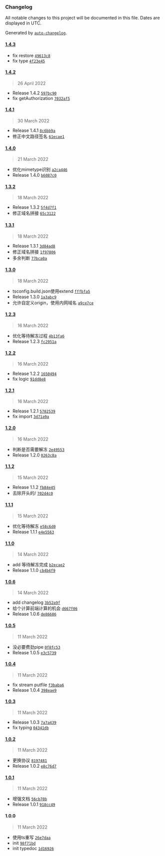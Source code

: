 ### Changelog

All notable changes to this project will be documented in this file. Dates are displayed in UTC.

Generated by [`auto-changelog`](https://github.com/CookPete/auto-changelog).

#### [1.4.3](https://github.com/bangbang93/node-ufile-rest/compare/1.4.2...1.4.3)

- fix restore [`49613c8`](https://github.com/bangbang93/node-ufile-rest/commit/49613c8f6848dc8fe15bc5a104764f7a730376cd)
- fix type [`4f23e45`](https://github.com/bangbang93/node-ufile-rest/commit/4f23e45dd8f86c292da3d12e8c6b2d6a63482d55)

#### [1.4.2](https://github.com/bangbang93/node-ufile-rest/compare/1.4.1...1.4.2)

> 26 April 2022

- Release 1.4.2 [`597bc90`](https://github.com/bangbang93/node-ufile-rest/commit/597bc90b11a4c450f60ea18e3252a8f1b22fd18e)
- fix getAuthorization [`7032af5`](https://github.com/bangbang93/node-ufile-rest/commit/7032af54b51fb1394db2850821c49ab71a6316df)

#### [1.4.1](https://github.com/bangbang93/node-ufile-rest/compare/1.4.0...1.4.1)

> 30 March 2022

- Release 1.4.1 [`8c6bb9a`](https://github.com/bangbang93/node-ufile-rest/commit/8c6bb9a00020684a2d576a9415343016d15fd97d)
- 修正中文路径签名 [`61ecae1`](https://github.com/bangbang93/node-ufile-rest/commit/61ecae167c2fbdb556b5ab59a39bfd58babbaa7c)

#### [1.4.0](https://github.com/bangbang93/node-ufile-rest/compare/1.3.2...1.4.0)

> 21 March 2022

- 优化mimetype识别 [`a2ca446`](https://github.com/bangbang93/node-ufile-rest/commit/a2ca4464f8d93e34c87b795abd43cdbbb7a8593b)
- Release 1.4.0 [`b6087c0`](https://github.com/bangbang93/node-ufile-rest/commit/b6087c0b9feaf2e035039063ae26728b5acc88af)

#### [1.3.2](https://github.com/bangbang93/node-ufile-rest/compare/1.3.1...1.3.2)

> 18 March 2022

- Release 1.3.2 [`5f4d7f1`](https://github.com/bangbang93/node-ufile-rest/commit/5f4d7f184334da46d4603078b44da59ae6066acd)
- 修正域名拼接 [`65c3122`](https://github.com/bangbang93/node-ufile-rest/commit/65c312256d4b511f8f94c71a5bbc00f20f0981f2)

#### [1.3.1](https://github.com/bangbang93/node-ufile-rest/compare/1.3.0...1.3.1)

> 18 March 2022

- Release 1.3.1 [`3d84ad8`](https://github.com/bangbang93/node-ufile-rest/commit/3d84ad855802bf24d0e6ddb5027cbe3af0e0dc99)
- 修正域名拼接 [`1f97806`](https://github.com/bangbang93/node-ufile-rest/commit/1f97806427904942b43ffbc997cab9dc65045e42)
- 多余判断 [`77bca0a`](https://github.com/bangbang93/node-ufile-rest/commit/77bca0a83359374cc8ee753fcbd331d7fe7ab6d5)

#### [1.3.0](https://github.com/bangbang93/node-ufile-rest/compare/1.2.3...1.3.0)

> 18 March 2022

- tsconfig.build.json使用extend [`fffbfa5`](https://github.com/bangbang93/node-ufile-rest/commit/fffbfa5ac6e31f5072513be2617b6b9da5efd609)
- Release 1.3.0 [`1a3abc9`](https://github.com/bangbang93/node-ufile-rest/commit/1a3abc9cc139118a7d7a3a879d8d490ee427db5e)
- 允许自定义origin，使用内网域名 [`a9ce7ce`](https://github.com/bangbang93/node-ufile-rest/commit/a9ce7ce7760f98e4c807437309678b4f0a337eb3)

#### [1.2.3](https://github.com/bangbang93/node-ufile-rest/compare/1.2.2...1.2.3)

> 16 March 2022

- 优化等待解冻过程 [`4b13fa6`](https://github.com/bangbang93/node-ufile-rest/commit/4b13fa6857f4de77a002b8361e61eff0c86aab3e)
- Release 1.2.3 [`fc2951a`](https://github.com/bangbang93/node-ufile-rest/commit/fc2951a1de03b8f625dcd514d28ebcd289cb92bb)

#### [1.2.2](https://github.com/bangbang93/node-ufile-rest/compare/1.2.1...1.2.2)

> 16 March 2022

- Release 1.2.2 [`1650494`](https://github.com/bangbang93/node-ufile-rest/commit/1650494ef5116b022e97b7dba150bb8b69f18e4b)
- fix logic [`91dd8e8`](https://github.com/bangbang93/node-ufile-rest/commit/91dd8e86416014b6bbcc085acd98765f67cc226a)

#### [1.2.1](https://github.com/bangbang93/node-ufile-rest/compare/1.2.0...1.2.1)

> 16 March 2022

- Release 1.2.1 [`5782539`](https://github.com/bangbang93/node-ufile-rest/commit/57825396afcd536317caca7c656b691ded6a95fb)
- fix import [`3d71a9a`](https://github.com/bangbang93/node-ufile-rest/commit/3d71a9acfaf7b2f29864258573f123ff005f9f74)

#### [1.2.0](https://github.com/bangbang93/node-ufile-rest/compare/1.1.2...1.2.0)

> 16 March 2022

- 判断是否需要解冻 [`2e49553`](https://github.com/bangbang93/node-ufile-rest/commit/2e49553241b60fd5ce0b69d777ae63216a2f162f)
- Release 1.2.0 [`0263c8a`](https://github.com/bangbang93/node-ufile-rest/commit/0263c8ac1e5ca75f3e8ee818784bc54c3d6f7030)

#### [1.1.2](https://github.com/bangbang93/node-ufile-rest/compare/1.1.1...1.1.2)

> 15 March 2022

- Release 1.1.2 [`fb84e45`](https://github.com/bangbang93/node-ufile-rest/commit/fb84e45c0374c209e8ebcd328507e7e09e41899c)
- 去除开头的/ [`702d4c0`](https://github.com/bangbang93/node-ufile-rest/commit/702d4c02c411af6b3bbc044c092bc21d24e0f14d)

#### [1.1.1](https://github.com/bangbang93/node-ufile-rest/compare/1.1.0...1.1.1)

> 15 March 2022

- 优化等待解冻 [`e58c6d0`](https://github.com/bangbang93/node-ufile-rest/commit/e58c6d0f96dde63bfd63b1733b5c70a132575888)
- Release 1.1.1 [`e4e5563`](https://github.com/bangbang93/node-ufile-rest/commit/e4e55630537de348352244d53f53a71ee9bd6d4c)

#### [1.1.0](https://github.com/bangbang93/node-ufile-rest/compare/1.0.6...1.1.0)

> 14 March 2022

- add 等待解冻完成 [`b2ecae2`](https://github.com/bangbang93/node-ufile-rest/commit/b2ecae2667fd768c734ad981401a457124cfdf3d)
- Release 1.1.0 [`cb4b4f9`](https://github.com/bangbang93/node-ufile-rest/commit/cb4b4f96fed3681fb159da987313703400e256f0)

#### [1.0.6](https://github.com/bangbang93/node-ufile-rest/compare/1.0.5...1.0.6)

> 14 March 2022

- add changelog [`3b52a9f`](https://github.com/bangbang93/node-ufile-rest/commit/3b52a9f6b68ec589032dbcee28fdf336ce86b8f1)
- 给个计算前端计算的机会 [`d667f06`](https://github.com/bangbang93/node-ufile-rest/commit/d667f061580b4c05060dbdc77ee108e3428fa62b)
- Release 1.0.6 [`de86686`](https://github.com/bangbang93/node-ufile-rest/commit/de86686fd18d5508e95a45971eacbd2124f66d7e)

#### [1.0.5](https://github.com/bangbang93/node-ufile-rest/compare/1.0.4...1.0.5)

> 11 March 2022

- 没必要费劲pipe [`0f8fc53`](https://github.com/bangbang93/node-ufile-rest/commit/0f8fc53c0e1692810df345ee8151725c104d110e)
- Release 1.0.5 [`e3c5739`](https://github.com/bangbang93/node-ufile-rest/commit/e3c57394a7d512f4ce459b9322df7064b0a01af3)

#### [1.0.4](https://github.com/bangbang93/node-ufile-rest/compare/1.0.3...1.0.4)

> 11 March 2022

- fix stream putfile [`f3baba6`](https://github.com/bangbang93/node-ufile-rest/commit/f3baba6b3cdd328a825a1bcf6468920f6761eb02)
- Release 1.0.4 [`398eae9`](https://github.com/bangbang93/node-ufile-rest/commit/398eae924a61aee09f4851219ddbe9ffd00674ab)

#### [1.0.3](https://github.com/bangbang93/node-ufile-rest/compare/1.0.2...1.0.3)

> 11 March 2022

- Release 1.0.3 [`7a7a439`](https://github.com/bangbang93/node-ufile-rest/commit/7a7a439d2828a11ed69ed543c4ffe7d744fa53cf)
- fix typing [`04341db`](https://github.com/bangbang93/node-ufile-rest/commit/04341db05d60f7e8c7b08d4ab0b414acc6b6bbac)

#### [1.0.2](https://github.com/bangbang93/node-ufile-rest/compare/1.0.1...1.0.2)

> 11 March 2022

- 更换协议 [`8197481`](https://github.com/bangbang93/node-ufile-rest/commit/8197481c1576a712b19053fd9829295a02a8e231)
- Release 1.0.2 [`e8c76d7`](https://github.com/bangbang93/node-ufile-rest/commit/e8c76d752cb9f3787f82a14e52bd778ece2fa297)

#### [1.0.1](https://github.com/bangbang93/node-ufile-rest/compare/1.0.0...1.0.1)

> 11 March 2022

- 增强文档 [`56cb70b`](https://github.com/bangbang93/node-ufile-rest/commit/56cb70b770b0ec619053300c7b4b4b00503547c0)
- Release 1.0.1 [`918cc49`](https://github.com/bangbang93/node-ufile-rest/commit/918cc49c6b1280b4382bcfd68c5cfa5b1af1d998)

#### 1.0.0

> 11 March 2022

- 使用ts重写 [`26e7daa`](https://github.com/bangbang93/node-ufile-rest/commit/26e7daac7c056b9ef9a0c15f4d640edd4dc67949)
- init [`98f71bd`](https://github.com/bangbang93/node-ufile-rest/commit/98f71bd75a18e49a7a4c141d5b4cf4356e5577cf)
- init typedoc [`1d16926`](https://github.com/bangbang93/node-ufile-rest/commit/1d16926546341541e00614ab56bd5a8083ce3212)
